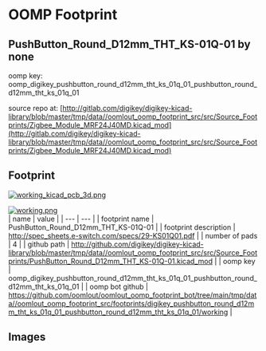 # OOMP Footprint  
## PushButton_Round_D12mm_THT_KS-01Q-01  by none  
  
oomp key: oomp_digikey_pushbutton_round_d12mm_tht_ks_01q_01_pushbutton_round_d12mm_tht_ks_01q_01  
  
source repo at: [http://gitlab.com/digikey/digikey-kicad-library/blob/master/tmp/data//oomlout_oomp_footprint_src/src/Source_Footprints/Zigbee_Module_MRF24J40MD.kicad_mod](http://gitlab.com/digikey/digikey-kicad-library/blob/master/tmp/data//oomlout_oomp_footprint_src/src/Source_Footprints/Zigbee_Module_MRF24J40MD.kicad_mod)  
## Footprint  
  
[![working_kicad_pcb_3d.png](working_kicad_pcb_3d_600.png)](working_kicad_pcb_3d.png)  
  
[![working.png](working_600.png)](working.png)  
| name | value | 
| --- | --- | 
| footprint name | PushButton_Round_D12mm_THT_KS-01Q-01 | 
| footprint description | http://spec_sheets.e-switch.com/specs/29-KS01Q01.pdf | 
| number of pads | 4 | 
| github path | http://github.com/digikey/digikey-kicad-library/blob/master/tmp/data//oomlout_oomp_footprint_src/src/Source_Footprints/PushButton_Round_D12mm_THT_KS-01Q-01.kicad_mod | 
| oomp key | oomp_digikey_pushbutton_round_d12mm_tht_ks_01q_01_pushbutton_round_d12mm_tht_ks_01q_01 | 
| oomp bot github | https://github.com/oomlout/oomlout_oomp_footprint_bot/tree/main/tmp/data//oomlout_oomp_footprint_src/footprints/digikey_pushbutton_round_d12mm_tht_ks_01q_01_pushbutton_round_d12mm_tht_ks_01q_01/working | 
## Images  
